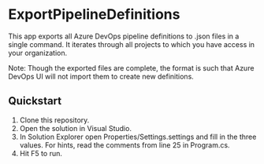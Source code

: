 # ExportPipelineDefinitions
This app exports all Azure DevOps pipeline definitions to .json files in a single command. It iterates through all projects to which you have access in your organization. 

Note: Though the exported files are complete, the format is such that Azure DevOps UI will not import them to create new definitions.

## Quickstart
1. Clone this repository.
1. Open the solution in Visual Studio.
1. In Solution Explorer open Properties/Settings.settings and fill in the three values.
   For hints, read the comments from line 25 in Program.cs.
1. Hit F5 to run.
